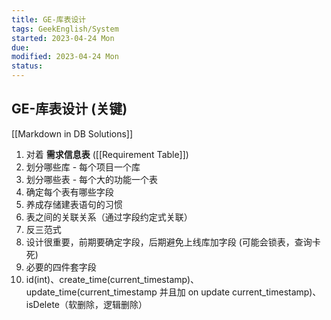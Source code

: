```yaml
---
title: GE-库表设计
tags: GeekEnglish/System
started: 2023-04-24 Mon
due: 
modified: 2023-04-24 Mon
status: 
---
```

## GE-库表设计 (关键)
[[Markdown in DB Solutions]]

1. 对着 **需求信息表** ([[Requirement Table]])
2. 划分哪些库 - 每个项目一个库
3. 划分哪些表 - 每个大的功能一个表
4. 确定每个表有哪些字段
5. 养成存储建表语句的习惯
6. 表之间的关联关系（通过字段约定式关联）
7. 反三范式
8. 设计很重要，前期要确定字段，后期避免上线库加字段 (可能会锁表，查询卡死)
9. 必要的四件套字段
10. id(int)、create_time(current_timestamp)、update_time(current_timestamp 并且加 on update current_timestamp)、isDelete（软删除，逻辑删除）